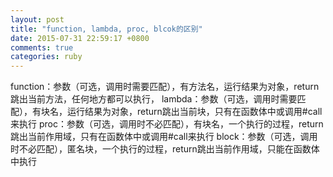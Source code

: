 ```yaml
---
layout: post
title: "function, lambda, proc, blcok的区别"
date: 2015-07-31 22:59:17 +0800
comments: true
categories: ruby
---
```

function：参数（可选，调用时需要匹配），有方法名，运行结果为对象，return跳出当前方法，任何地方都可以执行，
lambda：参数（可选，调用时需要匹配），有块名，运行结果为对象，return跳出当前块，只有在函数体中或调用#call来执行
proc：参数（可选，调用时不必匹配），有块名，一个执行的过程，return跳出当前作用域，只有在函数体中或调用#call来执行
block：参数（可选，调用时不必匹配），匿名块，一个执行的过程，return跳出当前作用域，只能在函数体中执行
